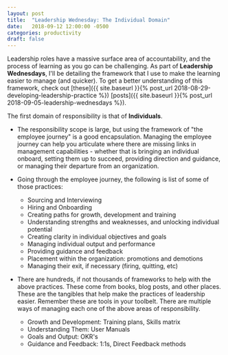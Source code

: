 ```yaml
---
layout: post
title:  "Leadership Wednesday: The Individual Domain"
date:   2018-09-12 12:00:00 -0500
categories: productivity
draft: false
---
```


Leadership roles have a massive surface area of accountability, and the process of learning as you go can be challenging. As part of **Leadership Wednesdays**, I'll be detailing the framework that I use to make the learning easier to manage (and quicker). To get a better understanding of this framework, check out [these]({{ site.baseurl }}{% post_url 2018-08-29-developing-leadership-practice %}) [posts]({{ site.baseurl }}{% post_url 2018-09-05-leadership-wednesdays %}).

The first domain of responsibility is that of **Individuals**. 

* The responsibility scope is large, but using the framework of "the employee journey" is a good encapsulation. Managing the employee journey can help you articulate where there are missing links in management capabilities - whether that is bringing an individual onboard, setting them up to succeed, providing direction and guidance, or managing their departure from an organization.

* Going through the employee journey, the following is list of some of those practices:

	* Sourcing and Interviewing
	* Hiring and Onboarding
	* Creating paths for growth, development and training
	* Understanding strengths and weaknesses, and unlocking individual potential
	* Creating clarity in individual objectives and goals
	* Managing individual output and performance
	* Providing guidance and feedback
	* Placement within the organization: promotions and demotions
	* Managing their exit, if necessary (firing, quitting, etc)

* There are hundreds, if not thousands of frameworks to help with the above practices. These come from books, blog posts, and other places. These are the tangibles that help make the practices of leadership easier. Remember these are tools in your toolbelt. There are multiple ways of managing each one of the above areas of responsibility. 

	* Growth and Development: Training plans, Skills matrix
	* Understanding Them: User Manuals
	* Goals and Output: OKR's
	* Guidance and Feedback: 1:1s, Direct Feedback methods